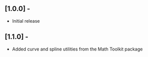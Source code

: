 ﻿## [1.0.0] - 
- Initial release
## [1.1.0] -
- Added curve and spline utilities from the Math Toolkit package